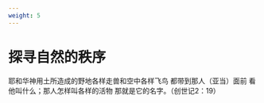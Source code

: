 ```yaml
---
weight: 5
---
```


# 探寻自然的秩序

耶和华神用土所造成的野地各样走兽和空中各样飞鸟 都带到那人（亚当）面前 看他叫什么；那人怎样叫各样的活物 那就是它的名字。（创世记2：19）